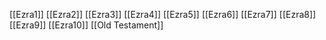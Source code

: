 [[Ezra1]]
[[Ezra2]]
[[Ezra3]]
[[Ezra4]]
[[Ezra5]]
[[Ezra6]]
[[Ezra7]]
[[Ezra8]]
[[Ezra9]]
[[Ezra10]]
[[Old Testament]]